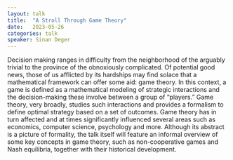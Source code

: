 ```yaml
---
layout: talk
title:  "A Stroll Through Game Theory"
date:   2023-05-26
categories: talk
speaker: Sinan Deger
---
```

Decision making ranges in difficulty from the neighborhood of the arguably trivial to the province of the obnoxiously complicated. Of potential good news, those of us afflicted by its hardships may find solace that a mathematical framework can offer some aid: game theory. In this context, a game is defined as a mathematical modeling of strategic interactions and the decision-making these involve between a group of “players.” Game theory, very broadly, studies such interactions and provides a formalism to define optimal strategy based on a set of outcomes. Game theory has in turn affected and at times significantly influenced several areas such as economics, computer science, psychology and more. Although its abstract is a picture of formality, the talk itself will feature an informal overview of some key concepts in game theory, such as non-cooperative games and Nash equilibria, together with their historical development.
